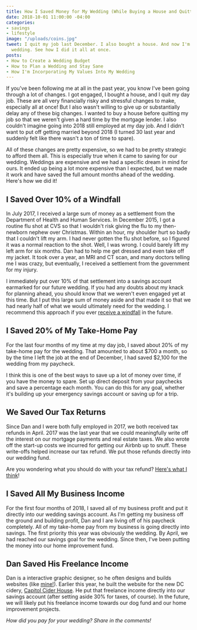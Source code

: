 ```yaml
---
title: How I Saved Money for My Wedding (While Buying a House and Quitting My Job)
date: 2018-10-01 11:00:00 -04:00
categories:
- savings
- lifestyle
image: "/uploads/coins.jpg"
tweet: I quit my job last December. I also bought a house. And now I'm paying for
  wedding. See how I did it all at once.
posts:
- How to Create a Wedding Budget
- How to Plan a Wedding and Stay Sane
- How I'm Incorporating My Values Into My Wedding
---
```


If you've been following me at all in the past year, you know I've been going through a lot of changes. I got engaged, I bought a house, and I quit my day job. These are all very financially risky and stressful changes to make, especially all at once! But I also wasn't willing to give up or substantially delay any of these big changes. I wanted to buy a house before quitting my job so that we weren't given a hard time by the mortgage lender. I also couldn't imagine going into 2018 still employed at my day job. And I didn't want to put off getting married beyond 2018 (I turned 30 last year and suddenly felt like there wasn't a ton of time to spare). 

All of these changes are pretty expensive, so we had to be pretty strategic to afford them all. This is especially true when it came to saving for our wedding. Weddings are expensive and we had a specific dream in mind for ours. It ended up being a lot more expensive than I expected, but we made it work and have saved the full amount months ahead of the wedding. Here's how we did it!

## I Saved Over 10% of a Windfall

In July 2017, I received a large sum of money as a settlement from the Department of Health and Human Services. In December 2015, I got a routine flu shot at CVS so that I wouldn't risk giving the flu to my then-newborn nephew over Christmas. Within an hour, my shoulder hurt so badly that I couldn't lift my arm. I had never gotten the flu shot before, so I figured it was a normal reaction to the shot. Well, I was wrong. I could barely lift my left arm for six months. Dan had to help me get dressed and even take off my jacket. It took over a year, an MRI and CT scan, and many doctors telling me I was crazy, but eventually, I received a settlement from the government for my injury.

I immediately put over 10% of that settlement into a savings account earmarked for our future wedding. If you had any doubts about my knack for planning ahead, you should know that we weren't even engaged yet at this time. But I put this large sum of money aside and that made it so that we had nearly half of what we would ultimately need for the wedding. I recommend this approach if you ever [receive a windfall](https://www.maggiegermano.com/blog/what-to-do-if-you-get-a-windfall/) in the future.

## I Saved 20% of My Take-Home Pay

For the last four months of my time at my day job, I saved about 20% of my take-home pay for the wedding. That amounted to about $700 a month, so by the time I left the job at the end of December, I had saved $2,100 for the wedding from my paycheck. 

I think this is one of the best ways to save up a lot of money over time, if you have the money to spare. Set up direct deposit from your paychecks and save a percentage each month. You can do this for any goal, whether it's building up  your emergency savings account or saving up for a trip. 

## We Saved Our Tax Returns

Since Dan and I were both fully employed in 2017, we both received tax refunds in April. 2017 was the last year that we could meaningfully write off the interest on our mortgage payments and real estate taxes. We also wrote off the start-up costs we incurred for getting our Airbnb up to snuff. These write-offs helped increase our tax refund. We put those refunds directly into our wedding fund. 

Are you wondering what you should do with your tax refund? [Here's what I think](https://maggiegermano.com/blog/heres-how-you-should-use-your-tax-refund/)!

## I Saved All My Business Income

For the first four months of 2018, I saved all of my business profit and put it directly into our wedding savings account. As I'm getting my business off the ground and building profit, Dan and I are living off of his paycheck completely. All of my take-home pay from my business is going directly into savings. The first priority this year was obviously the wedding. By April, we had reached our savings goal for the wedding. Since then, I've been putting the money into our home improvement fund.

## Dan Saved His Freelance Income

Dan is a interactive graphic designer, so he often designs and builds websites (like [mine!](https://www.maggiegermano.com/)). Earlier this year, he built the website for the new DC cidery, [Capitol Cider House](https://capitolciderhouse.com/). He put that freelance income directly into our savings account (after setting aside 30% for taxes, of course). In the future, we will likely put his freelance income towards our dog fund and our home improvement projects.

*How did you pay for your wedding? Share in the comments!*